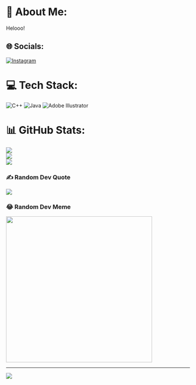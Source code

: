 # 💫 About Me:
Helooo! 


## 🌐 Socials:
[![Instagram](https://img.shields.io/badge/Instagram-%23E4405F.svg?logo=Instagram&logoColor=white)](https://instagram.com/elzhongli_nidea) 

# 💻 Tech Stack:
![C++](https://img.shields.io/badge/c++-%2300599C.svg?style=for-the-badge&logo=c%2B%2B&logoColor=white) ![Java](https://img.shields.io/badge/java-%23ED8B00.svg?style=for-the-badge&logo=openjdk&logoColor=white) ![Adobe Illustrator](https://img.shields.io/badge/adobe%20illustrator-%23FF9A00.svg?style=for-the-badge&logo=adobe%20illustrator&logoColor=white)
# 📊 GitHub Stats:
![](https://github-readme-stats.vercel.app/api?username=Abermaav&theme=radical&hide_border=false&include_all_commits=true&count_private=true)<br/>
![](https://github-readme-streak-stats.herokuapp.com/?user=Abermaav&theme=radical&hide_border=false)<br/>
![](https://github-readme-stats.vercel.app/api/top-langs/?username=Abermaav&theme=radical&hide_border=false&include_all_commits=true&count_private=true&layout=compact)

### ✍️ Random Dev Quote
![](https://quotes-github-readme.vercel.app/api?type=horizontal&theme=radical)

### 😂 Random Dev Meme
<img src='https://memer-new.vercel.app/' style="height: 400px;"/>

---
[![](https://visitcount.itsvg.in/api?id=Abermaav&icon=9&color=6)](https://visitcount.itsvg.in)

<!-- Proudly created with GPRM ( https://gprm.itsvg.in ) -->